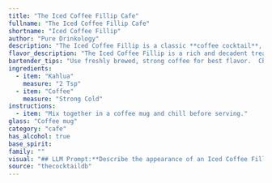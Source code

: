 ```yaml
---
title: "The Iced Coffee Fillip Cafe"
fullname: "The Iced Coffee Fillip Cafe"
shortname: "Iced Coffee Fillip"
author: "Pure Drinkology"
description: "The Iced Coffee Fillip is a classic **coffee cocktail**, a variation on the coffee liqueur and coffee theme.  Its origins likely lie in the early 20th century, a time when coffee was becoming increasingly popular, and bartenders were experimenting with new ways to incorporate it into cocktails. "
flavor_description: "The Iced Coffee Fillip is a rich and decadent treat, a perfect blend of coffee and chocolate. The Kahlua's sweetness dances with the bitterness of the coffee, creating a harmonious balance. The ice chills the blend, highlighting the smooth texture and mellowing the intensity of the coffee. This drink is an indulgent escape for coffee lovers seeking a delightful twist. "
bartender_tips: "Use freshly brewed, strong coffee for best flavor.  Chill it thoroughly before mixing, it'll keep your drink refreshingly cold.  A splash of simple syrup helps balance the bitterness of coffee and Kahlua. Don't be afraid to adjust the ratios to your taste!  And always serve it over ice for a cool, refreshing drink. "
ingredients:
  - item: "Kahlua"
    measure: "2 Tsp"
  - item: "Coffee"
    measure: "Strong Cold"
instructions:
  - item: "Mix together in a coffee mug and chill before serving."
glass: "Coffee mug"
category: "cafe"
has_alcohol: true
base_spirit:
family: ""
visual: "## LLM Prompt:**Describe the appearance of an Iced Coffee Fillip cocktail. It is made with Kahlua, coffee, and ice. Be specific about the color, texture, and any embellishments. Consider the light conditions and how they impact the visual appeal.****Here are some guiding questions to consider:*** Is the drink served in a tall glass or a short glass?* What is the ratio of Kahlua to coffee, and how does this affect the overall color? * How does the ice melt and interact with the drink's appearance?* Are there any layers or gradients within the drink?* Is there any garnish or embellishment, and how does it affect the visual appeal? * What kind of lighting would enhance the drink's appearance?**Please provide a detailed and descriptive response, focusing on the drink's visual appeal.** "
source: "thecocktaildb"
---
```


